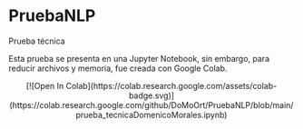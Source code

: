 # PruebaNLP
Prueba técnica

Esta prueba se presenta en una Jupyter Notebook, sin embargo, para reducir archivos y memoria, fue creada con Google Colab.

<p align="center">
[![Open In Colab](https://colab.research.google.com/assets/colab-badge.svg)](https://colab.research.google.com/github/DoMoOrt/PruebaNLP/blob/main/prueba_tecnicaDomenicoMorales.ipynb)
</p>
